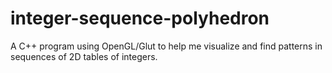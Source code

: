 # integer-sequence-polyhedron
A C++ program using OpenGL/Glut to help me visualize and find patterns in sequences of 2D tables of integers.
